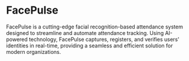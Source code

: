 # FacePulse
FacePulse is a cutting-edge facial recognition-based attendance system designed to streamline and automate attendance tracking. Using AI-powered technology, FacePulse captures, registers, and verifies users' identities in real-time, providing a seamless and efficient solution for modern organizations.
